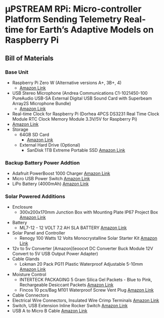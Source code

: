 # µPSTREAM RPi: Micro-controller Platform Sending Telemetry Real-time for Earth’s Adaptive Models on Raspberry Pi

## Bill of Materials
### Base Unit
* Raspberry Pi Zero W (Alternative versions A+, 3B+, 4)
  * [Amazon Link](https://www.amazon.com/Vilros-Raspberry-Kit-Premium-Essential-Accessories/dp/B0748NK116/ref=sr_1_8?crid=313EIUJFELK4V&dchild=1&keywords=raspberry+pi+zero&qid=1632504963&sprefix=raspberrypi+%2Caps%2C217&sr=8-8)
* USB Stereo Microphone (Andrea Communications C1-1021450-100 PureAudio USB-SA External Digital USB Sound Card with Superbeam Array2S Microphone Bundle)
  * [Amazon Link](https://www.amazon.com/Andrea-Communications-C1-1021450-100-USB-SA-Microphone/dp/B003VW5Q08/ref=pd_bxgy_img_1/132-3810654-7323147?pd_rd_w=gPu6v&pf_rd_p=c64372fa-c41c-422e-990d-9e034f73989b&pf_rd_r=PK7BCHX1W8JVN906MC1E&pd_rd_r=b3bcae36-decb-457f-b27e-ed1d194c88aa&pd_rd_wg=LDDA5&pd_rd_i=B003VW5Q08&psc=1)
*  Real-time Clock for Raspberry Pi (Dorhea 4PCS DS3231 Real Time Clock Module RTC Clock Memory Module 3.3V/5V for Raspberry Pi)
  * [Amazon Link](https://www.amazon.com/Dorhea-DS3231-Module-Memory-Raspberry/dp/B08X4H3NBR/ref=sr_1_13?crid=2W7WVY8STHRF5&dchild=1&keywords=rtc+for+raspberry+pi&qid=1632505369&s=electronics&sprefix=rtc+%2Celectronics%2C207&sr=1-13)
* Storage
  * 64GB SD Card 
    * [Amazon Link](https://www.amazon.com/SanDisk-Extreme-microSD-UHS-I-Adapter/dp/B07FCMBLV6/ref=sr_1_4?crid=WIOEB0EC6BC9&dchild=1&keywords=64gb+micro+sd+card&qid=1632505604&s=electronics&sprefix=64gb+%2Celectronics%2C219&sr=1-4)
  * External Hard Drive (Optional)
    * SanDisk 1TB Extreme Portable SSD [Amazon Link](https://www.amazon.com/dp/B08GTYFC37/ref=twister_B0921LXGF9?_encoding=UTF8&psc=1)

### Backup Battery Power Addtion
 * Adafruit PowerBoost 1000 Charger [Amazon Link](https://www.amazon.com/dp/B01BMRBTH2/?coliid=I36FE6U4UTX76R&colid=3FFCGV5UCE80E&psc=1&ref_=lv_ov_lig_dp_it)
 * Micro USB Power Switch [Amazon Link](https://www.amazon.com/Onite-Micro-Female-raspberry-Switch/dp/B07FCJ7GJZ/ref=sr_1_10?dchild=1&keywords=usb+micro+b+switch&qid=1632507428&sr=8-10)
 * LiPo Battery (4000mAh) [Amazon Link](https://www.amazon.com/dp/B07BTTV39D/?coliid=I2ER69ZBU0AWOY&colid=3FFCGV5UCE80E&psc=1&ref_=lv_ov_lig_dp_it)

### Solar Powered Additions
* Enclosure
  *  300x200x170mm Junction Box with Mounting Plate IP67 Project Box [Amazon Link](https://www.amazon.com/QILIPSU-Stainless-285x195x130mm-Waterproof-Electrical/dp/B096X82P1L/ref=sr_1_1_sspa?crid=2X1JRXAXYR0U1&dchild=1&keywords=ip67%2Benclosure%2Bclear%2Bcover&qid=1632505812&sprefix=ip67%2Benclosure%2Celectronics%2C369&sr=8-1-spons&spLa=ZW5jcnlwdGVkUXVhbGlmaWVyPUExTlQxV0o5U0k0QktTJmVuY3J5cHRlZElkPUEwMDEyOTI4M002SjhDTEg5WTBTRiZlbmNyeXB0ZWRBZElkPUEwMDc2NDc5MlpITzNaWVBWODkzTSZ3aWRnZXROYW1lPXNwX2F0ZiZhY3Rpb249Y2xpY2tSZWRpcmVjdCZkb05vdExvZ0NsaWNrPXRydWU&th=1)
* Battery
  * ML7-12 - 12 VOLT 7.2 AH SLA BATTERY [Amazon Link](https://www.amazon.com/ML7-12-Battery-Mighty-Brand-Product/dp/B00K8V30D0/ref=sr_1_7?dchild=1&keywords=12v+battery&qid=1632505996&sr=8-7)
* Solar Panel and Controller
  * Renogy 100 Watts 12 Volts Monocrystalline Solar Starter Kit [Amazon Link](https://www.amazon.com/Renogy-Monocrystalline-Negative-Controller-Connectors/dp/B00BFCNFRM/ref=sr_1_5?crid=3PI1LNTWVSP0E&dchild=1&keywords=solar+panel+with+controller&qid=1632506568&sprefix=solar+panel%2Caps%2C213&sr=8-5)
* 12v to 5v Converter [Amazon](eoocvt DC Converter Buck Module 12V Convert to 5V USB Output Power Adapter)
* Cable Glands
  * Lokman 20 Pack PG11 Plastic Waterproof Adjustable 5-10mm [Amazon Link](https://www.amazon.com/Cable-Gland-Plastic-Waterproof-Adjustable/dp/B06Y5F6G67/ref=sr_1_1_sspa?dchild=1&keywords=cable+gland&qid=1632506621&sr=8-1-spons&psc=1&spLa=ZW5jcnlwdGVkUXVhbGlmaWVyPUEyWjNDMFowNTJaVFZKJmVuY3J5cHRlZElkPUEwNzQ2MjM5Mk1BNlJNUTJCSDVTNCZlbmNyeXB0ZWRBZElkPUEwOTA2OTc5MVJFSUJaTVU3NFZEUiZ3aWRnZXROYW1lPXNwX2F0ZiZhY3Rpb249Y2xpY2tSZWRpcmVjdCZkb05vdExvZ0NsaWNrPXRydWU=)
* Moisture Control
  * INTERTECK PACKAGING 5 Gram Silica Gel Packets - Blue to Pink, Rechargeable Desiccant Packets [Amazon Link](https://www.amazon.com/Pack-Indicating-Silica-Packets-Desiccants/dp/B01LZYBPYV/ref=sxin_12_pa_sp_search_thematic_sspa?crid=9ZNZFL3CSURW&cv_ct_cx=dessicant+packets&dchild=1&keywords=dessicant+packets&pd_rd_i=B01LZYBPYV&pd_rd_r=266d108b-16e1-4850-8be0-3ebfb4807c19&pd_rd_w=jilAa&pd_rd_wg=fp6hh&pf_rd_p=10539193-9768-4d74-9fe3-ce259e9e2cde&pf_rd_r=9HEPP9M9MQWSQJNVQFCC&qid=1632506692&sprefix=descicant+pac%2Caps%2C216&sr=1-3-a73d1c8c-2fd2-4f19-aa41-2df022bcb241-spons&psc=1&spLa=ZW5jcnlwdGVkUXVhbGlmaWVyPUExRUYyVE4yOVk0VlhKJmVuY3J5cHRlZElkPUEwNTgxMjQ0MVNZU1k3QktXNVNWNiZlbmNyeXB0ZWRBZElkPUEwMDU2MDAyQkNOME9CR0hERkc5JndpZGdldE5hbWU9c3Bfc2VhcmNoX3RoZW1hdGljJmFjdGlvbj1jbGlja1JlZGlyZWN0JmRvTm90TG9nQ2xpY2s9dHJ1ZQ==)
  * Fincos 10 pcs/Bag M101 Waterproof Screw Vent Plug [Amazon Link](https://www.amazon.com/dp/B07RNF1BTJ/?coliid=I38O57484B0NIX&colid=3FFCGV5UCE80E&psc=1&ref_=lv_ov_lig_dp_it)
 * Cable Connectors
  *  Electrical Wire Connectors, Insulated Wire Crimp Terminals [Amazon Link](https://www.amazon.com/dp/B07S33YTKY/?coliid=I1VKYFQ6EPXRMR&colid=3FFCGV5UCE80E&psc=1&ref_=lv_ov_lig_dp_it)
  *  Switch, USB Extension Inline Rocker Switch [Amazon Link](https://www.amazon.com/Electop-USB-Switch-Extension-Inline/dp/B07CG2VGWG/ref=sr_1_5?dchild=1&keywords=usb+a+to+usb+micro+b+with+switch&qid=1632507177&sr=8-5)
  *  USB A to Micro B Cable [Amazon Link](https://www.amazon.com/DETHINTON-Braided-Charging-Tablets-Android/dp/B071VX675L/ref=sr_1_1_sspa?dchild=1&keywords=usb+a+to+usb+micro+b+6%22&qid=1632507280&sr=8-1-spons&psc=1&spLa=ZW5jcnlwdGVkUXVhbGlmaWVyPUExUlpRUkFETzQ4QklNJmVuY3J5cHRlZElkPUExMDQ4MzMzQlBZUkk0VjAyWDk4JmVuY3J5cHRlZEFkSWQ9QTA3Njk4MzYxTkE5VDFIRDNJUzIyJndpZGdldE5hbWU9c3BfYXRmJmFjdGlvbj1jbGlja1JlZGlyZWN0JmRvTm90TG9nQ2xpY2s9dHJ1ZQ==)

